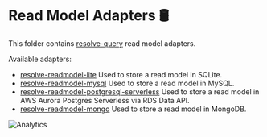 # **Read Model Adapters** 🛢
This folder contains [resolve-query](../../core/resolve-query) read model adapters.

Available adapters:
* [resolve-readmodel-lite](./resolve-readmodel-lite)
	Used to store a read model in SQLite.
* [resolve-readmodel-mysql](./resolve-readmodel-mysql)
	Used to store a read model in MySQL.
* [resolve-readmodel-postgresql-serverless](./resolve-readmodel-postgresql-serverless)
	Used to store a read model in AWS Aurora Postgres Serverless via RDS Data API.
* [resolve-readmodel-mongo](./resolve-readmodel-mongo)
	Used to store a read model in MongoDB.

![Analytics](https://ga-beacon.appspot.com/UA-118635726-1/packages-readmodel-adapters-readme?pixel)
